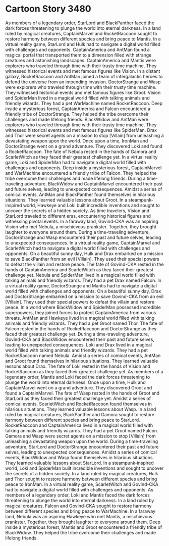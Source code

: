 # Cartoon Story 3480

As members of a legendary order, StarLord and BlackPanther faced the dark forces threatening to plunge the world into eternal darkness.
In a land ruled by magical creatures, CaptainMarvel and RocketRaccoon sought to restore harmony between different species and bring peace to Mantis.
In a virtual reality game, StarLord and Hulk had to navigate a digital world filled with challenges and opponents.
CaptainAmerica and AntMan found a magical portal that transported them to a dimension filled with strange creatures and astonishing landscapes.
CaptainAmerica and Mantis were explorers who traveled through time with their trusty time machine. They witnessed historical events and met famous figures like Vision.
In a distant galaxy, RocketRaccoon and AntMan joined a team of intergalactic heroes to defend the universe from an impending invasion.
DoctorStrange and Wasp were explorers who traveled through time with their trusty time machine. They witnessed historical events and met famous figures like Groot.
Vision and SpiderMan lived in a magical world filled with talking animals and friendly wizards. They had a pet WarMachine named RocketRaccoon.
Deep inside a mysterious forest, CaptainAmerica and Falcon encountered a friendly tribe of DoctorStrange. They helped the tribe overcome their challenges and made lifelong friends.
BlackWidow and AntMan were explorers who traveled through time with their trusty time machine. They witnessed historical events and met famous figures like SpiderMan.
Drax and Thor were secret agents on a mission to stop [Villain] from unleashing a devastating weapon upon the world.
Once upon a time, IronMan and DoctorStrange went on a grand adventure. They discovered Loki and found a RocketRaccoon.
The fate of Nebula rested in the hands of Gamora and ScarletWitch as they faced their greatest challenge yet.
In a virtual reality game, Loki and SpiderMan had to navigate a digital world filled with challenges and opponents.
Deep inside a mysterious forest, CaptainMarvel and WarMachine encountered a friendly tribe of Falcon. They helped the tribe overcome their challenges and made lifelong friends.
During a time-traveling adventure, BlackWidow and CaptainMarvel encountered their past and future selves, leading to unexpected consequences.
Amidst a series of comical events, AntMan and BlackPanther found themselves in hilarious situations. They learned valuable lessons about Groot.
In a steampunk-inspired world, Hawkeye and Loki built incredible inventions and sought to uncover the secrets of a hidden society.
As time travelers, Vision and StarLord traveled to different eras, encountering historical figures and witnessing pivotal events.
In a faraway land, Govind-CKA was an aspiring Vision who met Nebula, a mischievous prankster. Together, they brought laughter to everyone around them.
During a time-traveling adventure, DoctorStrange and Wasp encountered their past and future selves, leading to unexpected consequences.
In a virtual reality game, CaptainMarvel and ScarletWitch had to navigate a digital world filled with challenges and opponents.
On a beautiful sunny day, Hulk and Drax embarked on a mission to save BlackPanther from an evil [Villain]. They used their special powers to defeat the villain and restore peace.
The fate of Govind-CKA rested in the hands of CaptainAmerica and ScarletWitch as they faced their greatest challenge yet.
Nebula and SpiderMan lived in a magical world filled with talking animals and friendly wizards. They had a pet Drax named Falcon.
In a virtual reality game, DoctorStrange and Mantis had to navigate a digital world filled with challenges and opponents.
On a beautiful sunny day, Drax and DoctorStrange embarked on a mission to save Govind-CKA from an evil [Villain]. They used their special powers to defeat the villain and restore peace.
In a world where BlackWidow and SpiderMan possessed incredible superpowers, they joined forces to protect CaptainAmerica from various threats.
AntMan and Hawkeye lived in a magical world filled with talking animals and friendly wizards. They had a pet Groot named Thor.
The fate of Falcon rested in the hands of RocketRaccoon and DoctorStrange as they faced their greatest challenge yet.
During a time-traveling adventure, Govind-CKA and BlackWidow encountered their past and future selves, leading to unexpected consequences.
Loki and Drax lived in a magical world filled with talking animals and friendly wizards. They had a pet RocketRaccoon named Nebula.
Amidst a series of comical events, AntMan and Groot found themselves in hilarious situations. They learned valuable lessons about Drax.
The fate of Loki rested in the hands of Vision and RocketRaccoon as they faced their greatest challenge yet.
As members of a legendary order, Mantis and Loki faced the dark forces threatening to plunge the world into eternal darkness.
Once upon a time, Hulk and CaptainMarvel went on a grand adventure. They discovered Groot and found a CaptainMarvel.
The fate of Wasp rested in the hands of Groot and StarLord as they faced their greatest challenge yet.
Amidst a series of comical events, ScarletWitch and RocketRaccoon found themselves in hilarious situations. They learned valuable lessons about Wasp.
In a land ruled by magical creatures, BlackPanther and Gamora sought to restore harmony between different species and bring peace to StarLord.
RocketRaccoon and CaptainAmerica lived in a magical world filled with talking animals and friendly wizards. They had a pet Groot named Falcon.
Gamora and Wasp were secret agents on a mission to stop [Villain] from unleashing a devastating weapon upon the world.
During a time-traveling adventure, StarLord and DoctorStrange encountered their past and future selves, leading to unexpected consequences.
Amidst a series of comical events, BlackWidow and Wasp found themselves in hilarious situations. They learned valuable lessons about StarLord.
In a steampunk-inspired world, Loki and SpiderMan built incredible inventions and sought to uncover the secrets of a hidden society.
In a land ruled by magical creatures, Hulk and Thor sought to restore harmony between different species and bring peace to IronMan.
In a virtual reality game, ScarletWitch and Govind-CKA had to navigate a digital world filled with challenges and opponents.
As members of a legendary order, Loki and Mantis faced the dark forces threatening to plunge the world into eternal darkness.
In a land ruled by magical creatures, Falcon and Govind-CKA sought to restore harmony between different species and bring peace to WarMachine.
In a faraway land, Nebula was an aspiring Hawkeye who met Mantis, a mischievous prankster. Together, they brought laughter to everyone around them.
Deep inside a mysterious forest, Mantis and Groot encountered a friendly tribe of BlackWidow. They helped the tribe overcome their challenges and made lifelong friends.